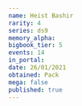 ```yaml
---
name: Heist Bashir
rarity: 4
series: ds9
memory_alpha:
bigbook_tier: 5
events: 14
in_portal:
date: 26/01/2021
obtained: Pack
mega: false
published: true
---
```



